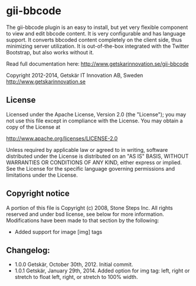 gii-bbcode
==========
The gii-bbcode plugin is an easy to install, but yet very flexible
component to view and edit bbcode content. It is very configurable and
has language support. It converts bbcoded content completely on the
client side, thus minimizing server utilization. It is out-of-the-box
integrated with the Twitter Bootstrap, but also works without it.

Read full documentation here:
http://www.getskarinnovation.se/gii-bbcode

Copyright 2012-2014, Getskär IT Innovation AB, Sweden http://www.getskarinnovation.se

License
-------
Licensed under the Apache License, Version 2.0 (the "License");
you may not use this file except in compliance with the License.
You may obtain a copy of the License at

http://www.apache.org/licenses/LICENSE-2.0

Unless required by applicable law or agreed to in writing, software
distributed under the License is distributed on an "AS IS" BASIS,
WITHOUT WARRANTIES OR CONDITIONS OF ANY KIND, either express or implied.
See the License for the specific language governing permissions and
limitations under the License.

Copyright notice
----------------
A portion of this file is Copyright (c) 2008, Stone Steps Inc.
All rights reserved and under bsd license, see below for more information.
Modifications have been made to that section by the following:
 * Added support for image [img] tags
 
Changelog:
----------
 * 1.0.0    Getskär, October 30th, 2012.
            Initial commit.
 * 1.0.1    Getskär, January 29th, 2014.
            Added option for img tag: left, right or stretch to float left, 
            right, or stretch to 100% width.

